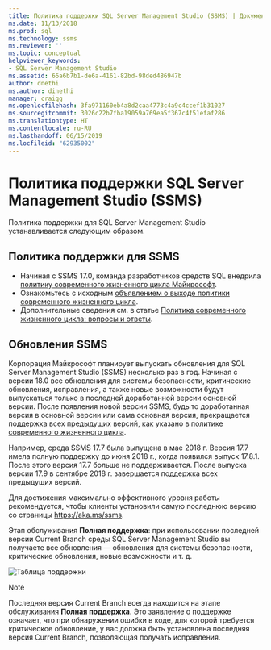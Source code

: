```yaml
---
title: Политика поддержки SQL Server Management Studio (SSMS) | Документация Майкрософт
ms.date: 11/13/2018
ms.prod: sql
ms.technology: ssms
ms.reviewer: ''
ms.topic: conceptual
helpviewer_keywords:
- SQL Server Management Studio
ms.assetid: 66a6b7b1-de6a-4161-82bd-98ded486947b
author: dnethi
ms.author: dinethi
manager: craigg
ms.openlocfilehash: 3fa971160eb4a8d2caa4773c4a9c4ccef1b31027
ms.sourcegitcommit: 3026c22b7fba19059a769ea5f367c4f51efaf286
ms.translationtype: HT
ms.contentlocale: ru-RU
ms.lasthandoff: 06/15/2019
ms.locfileid: "62935002"
---
```

# <a name="sql-server-management-studio-ssms-support-policy"></a>Политика поддержки SQL Server Management Studio (SSMS)

Политика поддержки для SQL Server Management Studio устанавливается следующим образом.

## <a name="support-policy-for-ssms"></a>Политика поддержки для SSMS
- Начиная с SSMS 17.0, команда разработчиков средств SQL внедрила [политику современного жизненного цикла Майкрософт](https://support.microsoft.com/help/30881/modern-lifecycle-policy).
- Ознакомьтесь с исходным [объявлением о выходе политики современного жизненного цикла](https://support.microsoft.com/help/447912/announcing-microsoft-modern-lifecycle-policy).
- Дополнительные сведения см. в статье [Политика современного жизненного цикла: вопросы и ответы](https://support.microsoft.com/help/30882/modern-lifecycle-policy-faq).

## <a name="ssms-updates"></a>Обновления SSMS 

Корпорация Майкрософт планирует выпускать обновления для SQL Server Management Studio (SSMS) несколько раз в год. Начиная с версии 18.0 все обновления для системы безопасности, критические обновления, исправления, а также новые возможности будут выпускаться только в последней доработанной версии основной версии. После появления новой версии SSMS, будь то доработанная версия в основной версии или сама основная версия, прекращается поддержка всех предыдущих версий, как указано в [политике современного жизненного цикла](https://support.microsoft.com/help/30881/modern-lifecycle-policy).


Например, среда SSMS 17.7 была выпущена в мае 2018 г. Версия 17.7 имела полную поддержку до июня 2018 г., когда появился выпуск 17.8.1. После этого версия 17.7 больше не поддерживается. После выпуска версии 17.9 в сентябре 2018 г. завершается поддержка всех предыдущих версий. 

Для достижения максимально эффективного уровня работы рекомендуется, чтобы клиенты установили самую последнюю версию со страницы https://aka.ms/ssms.  

Этап обслуживания **Полная поддержка**: при использовании последней версии Current Branch среды SQL Server Management Studio вы получаете все обновления — обновления для системы безопасности, критические обновления, новые возможности и т. д.



![Таблица поддержки](./media/ssms-supportpolicy/support-policy.png)


> [!NOTE]
> Последняя версия Current Branch всегда находится на этапе обслуживания **Полная поддержка**. Это заявление о поддержке означает, что при обнаружении ошибки в коде, для которой требуется критическое обновление, у вас должна быть установлена последняя версия Current Branch, позволяющая получать исправления.
